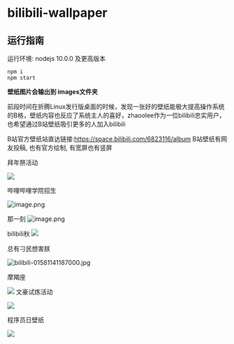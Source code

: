 # bilibili-wallpaper



## 运行指南

运行环境: nodejs 10.0.0 及更高版本

```
npm i
npm start
```

**壁纸图片会输出到 images文件夹**



前段时间在折腾Linux发行版桌面的时候，发现一张好的壁纸能极大提高操作系统的B格，壁纸内容也反应了系统主人的喜好，zhaoolee作为一位bilibili忠实用户，也希望通过B站壁纸吸引更多的人加入bilibili

B站官方壁纸站直达链接:https://space.bilibili.com/6823116/album
B站壁纸有网友投稿, 也有官方绘制, 有宽屏也有竖屏

拜年祭活动

![](http://v2fy.com/asset/bilibili_wallpaper/3203841-90af8f266a675072.jpg)

 哔哩哔哩学院招生

![image.png](http://v2fy.com/asset/bilibili_wallpaper/3203841-b5dde55f280d5633.png)

那一刻
![image.png](http://v2fy.com/asset/bilibili_wallpaper/3203841-d21cffd255ed1961.png)


bilibili秋
![](http://v2fy.com/asset/bilibili_wallpaper/3203841-f533022ca87a83cf.png)

总有刁民想害朕


![bilibili-01581141187000.jpg](http://v2fy.com/asset/bilibili_wallpaper/3203841-48401687ad83acc0.jpg)

摩羯座

![](hhttp://v2fy.com/asset/bilibili_wallpaper/3203841-64d10ef727998b1b.png)
文豪试炼活动

![](http://v2fy.com/asset/bilibili_wallpaper/3203841-0ed599ece9511733.jpg)

程序员日壁纸

![](http://v2fy.com/asset/bilibili_wallpaper/3203841-ee56972a7e14ff43.png)

